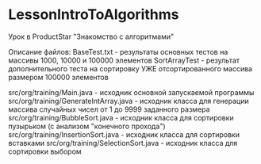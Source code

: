 # LessonIntroToAlgorithms
Урок в ProductStar "Знакомство с алгоритмами"

Описание файлов:
BaseTest.txt - результаты основных тестов на массивы 1000, 10000 и 100000 элементов
SortArrayTest - результат дополнительного теста на сортировку УЖЕ отсортированного массива размером 100000 элементов

src/org/training/Main.java - исходник основной запускаемой программы
src/org/training/GenerateIntArray.java - исходник класса для генерации массива случайных чисел от 1 до 9999 заданного размера
src/org/training/BubbleSort.java - исходник класса для сортировки пузырьком (с анализом "конечного прохода")
src/org/training/InsertionSort.java - исходник класса для сортировки вставками
src/org/training/SelectionSort.java - исходник класса для сортировки выбором
